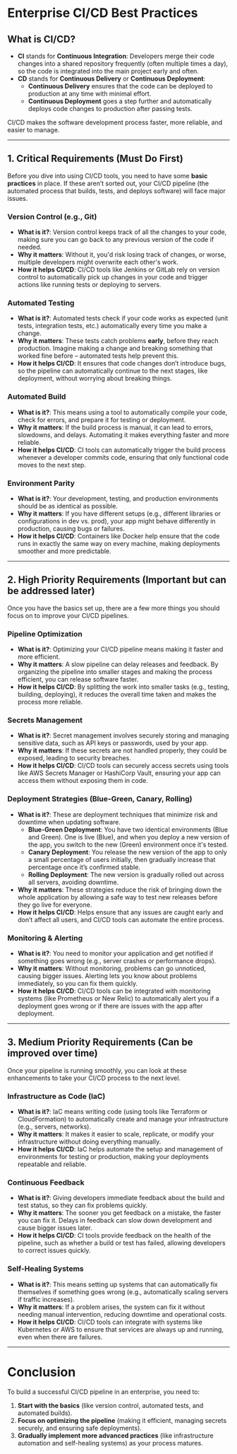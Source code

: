 # Enterprise CI/CD Best Practices

## What is CI/CD?

- **CI** stands for **Continuous Integration**: Developers merge their code changes into a shared repository frequently (often multiple times a day), so the code is integrated into the main project early and often.
- **CD** stands for **Continuous Delivery** or **Continuous Deployment**:
    - **Continuous Delivery** ensures that the code can be deployed to production at any time with minimal effort.
    - **Continuous Deployment** goes a step further and automatically deploys code changes to production after passing tests.

CI/CD makes the software development process faster, more reliable, and easier to manage.

---

## 1. **Critical Requirements (Must Do First)**

Before you dive into using CI/CD tools, you need to have some **basic practices** in place. If these aren’t sorted out, your CI/CD pipeline (the automated process that builds, tests, and deploys software) will face major issues.

### **Version Control** (e.g., Git)

- **What is it?**: Version control keeps track of all the changes to your code, making sure you can go back to any previous version of the code if needed.
- **Why it matters**: Without it, you'd risk losing track of changes, or worse, multiple developers might overwrite each other's work.
- **How it helps CI/CD**: CI/CD tools like Jenkins or GitLab rely on version control to automatically pick up changes in your code and trigger actions like running tests or deploying to servers.

### **Automated Testing**

- **What is it?**: Automated tests check if your code works as expected (unit tests, integration tests, etc.) automatically every time you make a change.
- **Why it matters**: These tests catch problems **early**, before they reach production. Imagine making a change and breaking something that worked fine before – automated tests help prevent this.
- **How it helps CI/CD**: It ensures that code changes don’t introduce bugs, so the pipeline can automatically continue to the next stages, like deployment, without worrying about breaking things.

### **Automated Build**

- **What is it?**: This means using a tool to automatically compile your code, check for errors, and prepare it for testing or deployment.
- **Why it matters**: If the build process is manual, it can lead to errors, slowdowns, and delays. Automating it makes everything faster and more reliable.
- **How it helps CI/CD**: CI tools can automatically trigger the build process whenever a developer commits code, ensuring that only functional code moves to the next step.

### **Environment Parity**

- **What is it?**: Your development, testing, and production environments should be as identical as possible.
- **Why it matters**: If you have different setups (e.g., different libraries or configurations in dev vs. prod), your app might behave differently in production, causing bugs or failures.
- **How it helps CI/CD**: Containers like Docker help ensure that the code runs in exactly the same way on every machine, making deployments smoother and more predictable.

---

## 2. **High Priority Requirements (Important but can be addressed later)**

Once you have the basics set up, there are a few more things you should focus on to improve your CI/CD pipelines.

### **Pipeline Optimization**

- **What is it?**: Optimizing your CI/CD pipeline means making it faster and more efficient.
- **Why it matters**: A slow pipeline can delay releases and feedback. By organizing the pipeline into smaller stages and making the process efficient, you can release software faster.
- **How it helps CI/CD**: By splitting the work into smaller tasks (e.g., testing, building, deploying), it reduces the overall time taken and makes the process more reliable.

### **Secrets Management**

- **What is it?**: Secret management involves securely storing and managing sensitive data, such as API keys or passwords, used by your app.
- **Why it matters**: If these secrets are not handled properly, they could be exposed, leading to security breaches.
- **How it helps CI/CD**: CI/CD tools can securely access secrets using tools like AWS Secrets Manager or HashiCorp Vault, ensuring your app can access them without exposing them in code.

### **Deployment Strategies (Blue-Green, Canary, Rolling)**

- **What is it?**: These are deployment techniques that minimize risk and downtime when updating software.
    - **Blue-Green Deployment**: You have two identical environments (Blue and Green). One is live (Blue), and when you deploy a new version of the app, you switch to the new (Green) environment once it's tested.
    - **Canary Deployment**: You release the new version of the app to only a small percentage of users initially, then gradually increase that percentage once it’s confirmed stable.
    - **Rolling Deployment**: The new version is gradually rolled out across all servers, avoiding downtime.
- **Why it matters**: These strategies reduce the risk of bringing down the whole application by allowing a safe way to test new releases before they go live for everyone.
- **How it helps CI/CD**: Helps ensure that any issues are caught early and don’t affect all users, and CI/CD tools can automate the entire process.

### **Monitoring & Alerting**

- **What is it?**: You need to monitor your application and get notified if something goes wrong (e.g., server crashes or performance drops).
- **Why it matters**: Without monitoring, problems can go unnoticed, causing bigger issues. Alerting lets you know about problems immediately, so you can fix them quickly.
- **How it helps CI/CD**: CI/CD tools can be integrated with monitoring systems (like Prometheus or New Relic) to automatically alert you if a deployment goes wrong or if there are issues with the app after deployment.

---

## 3. **Medium Priority Requirements (Can be improved over time)**

Once your pipeline is running smoothly, you can look at these enhancements to take your CI/CD process to the next level.

### **Infrastructure as Code (IaC)**

- **What is it?**: IaC means writing code (using tools like Terraform or CloudFormation) to automatically create and manage your infrastructure (e.g., servers, networks).
- **Why it matters**: It makes it easier to scale, replicate, or modify your infrastructure without doing everything manually.
- **How it helps CI/CD**: IaC helps automate the setup and management of environments for testing or production, making your deployments repeatable and reliable.

### **Continuous Feedback**

- **What is it?**: Giving developers immediate feedback about the build and test status, so they can fix problems quickly.
- **Why it matters**: The sooner you get feedback on a mistake, the faster you can fix it. Delays in feedback can slow down development and cause bigger issues later.
- **How it helps CI/CD**: CI tools provide feedback on the health of the pipeline, such as whether a build or test has failed, allowing developers to correct issues quickly.

### **Self-Healing Systems**

- **What is it?**: This means setting up systems that can automatically fix themselves if something goes wrong (e.g., automatically scaling servers if traffic increases).
- **Why it matters**: If a problem arises, the system can fix it without needing manual intervention, reducing downtime and operational costs.
- **How it helps CI/CD**: CI/CD tools can integrate with systems like Kubernetes or AWS to ensure that services are always up and running, even when there are failures.

---
# Conclusion

To build a successful CI/CD pipeline in an enterprise, you need to:

1. **Start with the basics** (like version control, automated tests, and automated builds).
2. **Focus on optimizing the pipeline** (making it efficient, managing secrets securely, and ensuring safe deployments).
3. **Gradually implement more advanced practices** (like infrastructure automation and self-healing systems) as your process matures.

